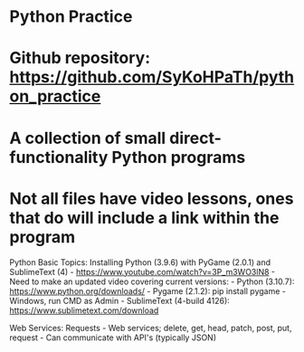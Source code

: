 # Python Practice
# Github repository: https://github.com/SyKoHPaTh/python_practice
# A collection of small direct-functionality Python programs
# Not all files have video lessons, ones that do will include a link within the program

Python Basic Topics:
Installing Python (3.9.6) with PyGame (2.0.1) and SublimeText (4) - https://www.youtube.com/watch?v=3P_m3WO3lN8
	- Need to make an updated video covering current versions:
		- Python (3.10.7): https://www.python.org/downloads/
		- Pygame (2.1.2): pip install pygame
			- Windows, run CMD as Admin
		- SublimeText (4-build 4126): https://www.sublimetext.com/download



Web Services: Requests
	- Web services; delete, get, head, patch, post, put, request
	- Can communicate with API's (typically JSON)

